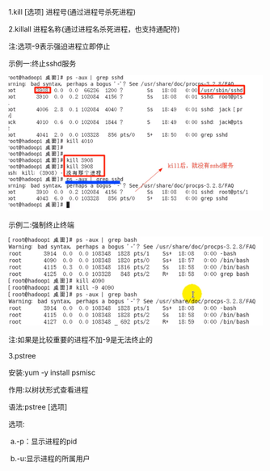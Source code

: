 1.kill [选项] 进程号(通过进程号杀死进程)

2.killall 进程名称(通过进程名杀死进程，也支持通配符)

注:选项-9表示强迫进程立即停止

示例一:终止sshd服务

![001](001.png)

示例二:强制终止终端

![002](002.png)

注:如果是比较重要的进程不加-9是无法终止的

3.pstree

安装:yum -y install  psmisc

作用:以树状形式查看进程

语法:pstree [选项]

选项:

​	a.-p：显示进程的pid

​	b.-u:显示进程的所属用户
